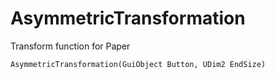 # AsymmetricTransformation
Transform function for Paper

`AsymmetricTransformation(GuiObject Button, UDim2 EndSize)`
